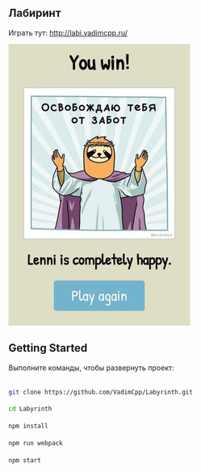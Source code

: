 ## Лабиринт ##

Играть тут:
http://labi.vadimcpp.ru/

![screen](https://github.com/VadimCpp/Labyrinth/blob/master/screen.jpg)


## Getting Started ###

Выполните команды, чтобы развернуть проект:

``` bash

git clone https://github.com/VadimCpp/Labyrinth.git

cd Labyrinth

npm install

npm run webpack

npm start

```

